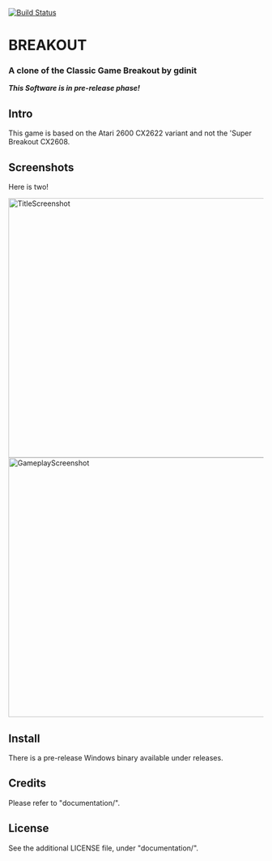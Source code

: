 [![Build Status](http://jenkins.kzalloc.org/buildStatus/icon?style=plastic&job=03-breakout)](http://jenkins.kzalloc.org/job/03-breakout/)
# BREAKOUT
### A clone of the Classic Game Breakout by gdinit
***This Software is in pre-release phase!***

Intro
--------------
This game is based on the Atari 2600 CX2622 variant and not the 
'Super Breakout CX2608.

Screenshots
--------------
Here is two!

<img src="extras/github_readme_screenshots/title.png" height="512" alt="TitleScreenshot"/>
<img src="extras/github_readme_screenshots/gameplay.png" height="512" alt="GameplayScreenshot"/> 

Install
-------
There is a pre-release Windows binary available under releases.

Credits
-------
Please refer to "documentation/".

License
-------
See the additional LICENSE file, under "documentation/".
